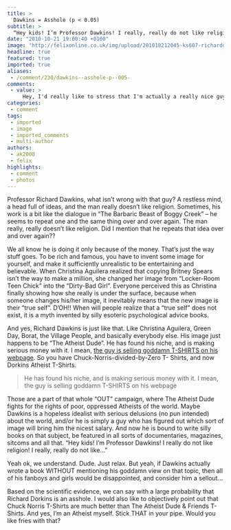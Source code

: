 ```yaml
---
title: >
  Dawkins = Asshole (p < 0.05)
subtitle: >
  “Hey kids! I’m Professor Dawkins! I really, really do not like religion!”
date: "2010-10-21 19:00:40 +0100"
image: "http://felixonline.co.uk/img/upload/201010212045-ks607-richardd.jpg"
headline: true
featured: true
imported: true
aliases:
 - /comment/230/dawkins--asshole-p--005-
comments:
 - value: >
     Hey, I'd really like to stress that I'm actually a really nice guy when I'm my true self. That whole "Dorkins-Hating-Cynic-Dude" thing is just image, because I want to be different. Seriously ;),dislike,THX that's a great asnewr!
categories:
 - comment
tags:
 - imported
 - image
 - imported_comments
 - multi-author
authors:
 - ak2008
 - felix
highlights:
 - comment
 - photos
---
```


Professor Richard Dawkins, what isn’t wrong with that guy? A restless mind, a head full of ideas, and the man really doesn’t like religion. Sometimes, his work is a bit like the dialogue in “The Barbaric Beast of Boggy Creek” – he seems to repeat one and the same thing over and over again. The man really, really doesn’t like religion. Did I mention that he repeats that idea over and over again??

We all know he is doing it only because of the money. That’s just the way stuff goes. To be rich and famous, you have to invent some image for yourself, and make it sufficiently unrealistic to be entertaining and believable. When Christina Aguilera realized that copying Britney Spears isn’t the way to make a million, she changed her image from “Locker-Room Teen Chick” into the “Dirty-Bad Girl”. Everyone perceived this as Christina finally showing how she really is under the surface, because when someone changes his/her image, it inevitably means that the new image is their “true self”. D’OH!! When will people realize that a “true self” does not exist, it is a myth invented by silly esoteric psychological advice books.

And yes, Richard Dawkins is just like that. Like Christina Aguilera, Green Day, Borat, the Village People, and basically everybody else. His image just happens to be “The Atheist Dude”. He has found his niche, and is making serious money with it. I mean, [the guy is selling goddamn T-SHIRTS on his webpage](http://store.richarddawkins.net/collections/apparel). So you have Chuck-Norris-divided-by-Zero T- Shirts, and now Dorkins Atheist T-Shirts.

> He has found his niche, and is making serious money with it. I mean, the guy is selling goddamn T-SHIRTS on his webpage

Those are a part of that whole “OUT” campaign, where The Atheist Dude fights for the rights of poor, oppressed Atheists of the world. Maybe Dawkins is a hopeless idealist with serious delusions (no pun intended) about the world, and/or he is simply a guy who has figured out which sort of image will bring him the nicest salary. And now he is bound to write silly books on that subject, be featured in all sorts of documentaries, magazines, sitcoms and all that. “Hey kids! I’m Professor Dawkins! I really do not like religion! I really, really do not like...”

Yeah ok, we understand. Dude. Just relax. But yeah, if Dawkins actually wrote a book WITHOUT mentioning his goddamn view on that topic, then all of his fanboys and girls would be disappointed, and consider him a sellout...

Based on the scientific evidence, we can say with a large probability that Richard Dorkins is an asshole. I would also like to objectively point out that Chuck Norris T-Shirts are much better than The Atheist Dude & Friends T-Shirts. And yes, I’m an Atheist myself. Stick THAT in your pipe. Would you like fries with that?
